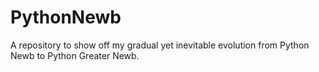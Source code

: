 # PythonNewb
A repository to show off my gradual yet inevitable evolution from Python Newb to Python Greater Newb.
